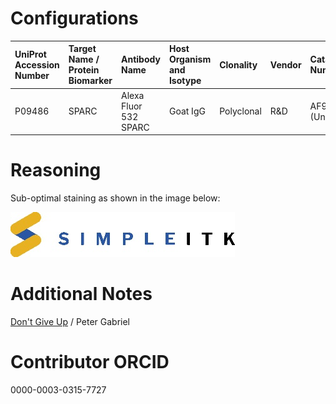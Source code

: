 # Configurations

| UniProt Accession Number   | Target Name / Protein Biomarker   | Antibody Name         | Host Organism and Isotype   | Clonality   | Vendor   | Catalog Number       | Conjugate                    | RRID       | Application   | Method           | Tissue Preservation   | Tissue           | Detergent         | Antigen Retrieval Conditions   | Dye Inactivation Conditions   | Result   | Agree   | Disagree   |
|:---------------------------|:----------------------------------|:----------------------|:----------------------------|:------------|:---------|:---------------------|:-----------------------------|:-----------|:--------------|:-----------------|:----------------------|:-----------------|:------------------|:-------------------------------|:------------------------------|:---------|:--------|:-----------|
| P09486                     | SPARC                             | Alexa Fluor 532 SPARC | Goat IgG                    | Polyclonal  | R&D      | AF941 (Unconjugated) | AF532 (Custom-Thermo A20182) | AB_2892754 | IHC-Fr        | IBEX2D Automated | 1% PFA Fixed Frozen   | Human lymph node | 0.3% Triton-X-100 |                                | 1 mg/ml LiBH4 15 minutes      | Failure  | [+](#reason1)       |            |


# Reasoning

<a name="reason1"></a>
Sub-optimal staining as shown in the image below:

![](staining_example.jpg?raw=true)

# Additional Notes

[Don't Give Up](https://youtu.be/VjEq-r2agqc) / Peter Gabriel

# Contributor ORCID

0000-0003-0315-7727
